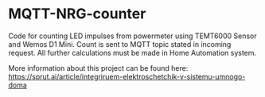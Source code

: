 # MQTT-NRG-counter
Code for counting LED impulses from powermeter using TEMT6000 Sensor and Wemos D1 Mini. Count is sent to MQTT topic stated 
in incoming request. All further calculations must be made in Home Automation system.

More information about this project can be found here:
https://sprut.ai/article/integriruem-elektroschetchik-v-sistemu-umnogo-doma
